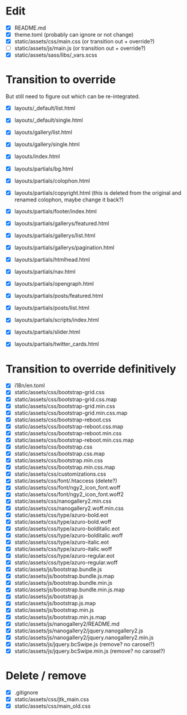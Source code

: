 # Edit
- [x] README.md
- [x] theme.toml (probably can ignore or not change)
- [x] static/assets/css/main.css (or transition out + override?)
- [ ] static/assets/js/main.js  (or transition out + override?)
- [x] static/assets/sass/libs/_vars.scss

# Transition to override
But still need to figure out which can be re-integrated.
- [x] layouts/_default/list.html
- [x] layouts/_default/single.html
- [x] layouts/gallery/list.html
- [x] layouts/gallery/single.html
- [x] layouts/index.html
- [x] layouts/partials/bg.html
- [x] layouts/partials/colophon.html
- [x] layouts/partials/copyright.html (this is deleted from the original and renamed colophon, maybe change it back?)
- [x] layouts/partials/footer/index.html
- [x] layouts/partials/gallerys/featured.html
- [x] layouts/partials/gallerys/list.html
- [x] layouts/partials/gallerys/pagination.html
- [x] layouts/partials/htmlhead.html
- [x] layouts/partials/nav.html
- [x] layouts/partials/opengraph.html
- [x] layouts/partials/posts/featured.html
- [x] layouts/partials/posts/list.html
- [x] layouts/partials/scripts/index.html
- [x] layouts/partials/slider.html
- [x] layouts/partials/twitter_cards.html


# Transition to override definitively
- [x] i18n/en.toml
- [x] static/assets/css/bootstrap-grid.css
- [x] static/assets/css/bootstrap-grid.css.map
- [x] static/assets/css/bootstrap-grid.min.css
- [x] static/assets/css/bootstrap-grid.min.css.map
- [x] static/assets/css/bootstrap-reboot.css
- [x] static/assets/css/bootstrap-reboot.css.map
- [x] static/assets/css/bootstrap-reboot.min.css
- [x] static/assets/css/bootstrap-reboot.min.css.map
- [x] static/assets/css/bootstrap.css
- [x] static/assets/css/bootstrap.css.map
- [x] static/assets/css/bootstrap.min.css
- [x] static/assets/css/bootstrap.min.css.map
- [x] static/assets/css/customizations.css
- [x] static/assets/css/font/.htaccess (delete?)
- [x] static/assets/css/font/ngy2_icon_font.woff
- [x] static/assets/css/font/ngy2_icon_font.woff2
- [x] static/assets/css/nanogallery2.min.css
- [x] static/assets/css/nanogallery2.woff.min.css
- [x] static/assets/css/type/azuro-bold.eot
- [x] static/assets/css/type/azuro-bold.woff
- [x] static/assets/css/type/azuro-bolditalic.eot
- [x] static/assets/css/type/azuro-bolditalic.woff
- [x] static/assets/css/type/azuro-italic.eot
- [x] static/assets/css/type/azuro-italic.woff
- [x] static/assets/css/type/azuro-regular.eot
- [x] static/assets/css/type/azuro-regular.woff
- [x] static/assets/js/bootstrap.bundle.js
- [x] static/assets/js/bootstrap.bundle.js.map
- [x] static/assets/js/bootstrap.bundle.min.js
- [x] static/assets/js/bootstrap.bundle.min.js.map
- [x] static/assets/js/bootstrap.js
- [x] static/assets/js/bootstrap.js.map
- [x] static/assets/js/bootstrap.min.js
- [x] static/assets/js/bootstrap.min.js.map
- [x] static/assets/js/nanogallery2/README.md
- [x] static/assets/js/nanogallery2/jquery.nanogallery2.js
- [x] static/assets/js/nanogallery2/jquery.nanogallery2.min.js
- [x] static/assets/js/jquery.bcSwipe.js (remove? no carosel?)
- [x] static/assets/js/jquery.bcSwipe.min.js (remove? no carosel?)

# Delete / remove
- [x] .gitignore
- [x] static/assets/css/jtk_main.css
- [x] static/assets/css/main_old.css